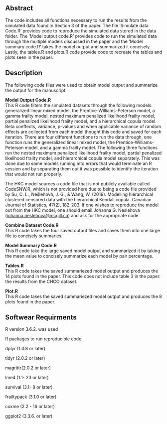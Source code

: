 ## Abstract

The code includes all functions necessary to run the results from the simulated data found in Section 3 of the paper. The file ‘Simulate data Code.R’ provides code to reproduce the simulated data stored in the data folder. The ‘Model output code.R’ provides code to run the simulated data through the multiple models discussed in the paper and the ‘Model summary code.R’ takes the model output and summarized it concisely. Lastly, the tables.R and plots.R code provide code to recreate the tables and plots seen in the paper.
 


## Description
The following code files were used to obtain model output and summarize the output for the manuscript. 

**Model Output Code.R**  
This R code filters the simulated datasets through the following models: generalized linear mixed model, the Prentice-Williams-Peterson model, a gamma frailty model, nested maximum penalized likelihood frailty model, partial penalized likelihood frailty model, and a hierarchical copula model. Beta coeffects, variance, p-values and when applicable variance of random effects are collected from each model thought this code and saved for each iteration. There are four different functions to run the data through, one function runs the generalized linear mixed model, the Prentice-Williams-Peterson model, and a gamma frailty model. The following three functions run the nested maximum penalized likelihood frailty model, partial penalized likelihood frailty model, and hierarchical copula model separately. This was done due to some models running into errors that would terminate an R session and by separating them out it was possible to identify the iteration that would not run properly. 

The HKC model sources a code file that is not publicly available called CodeSNW.R, which is not provided here due to being a code file provided by Su, C. L., Nešlehová, J. G., & Wang, W. (2019). Modelling hierarchical clustered censored data with the hierarchical Kendall copula. Canadian Journal of Statistics, 47(2), 182-203.  If one wishes to reproduce the model out from the HKC model, one should email Johanna G. Neslehova (johanna.neslehova@mcgill.ca) and ask for the appropriate code. 


**Combine Dataset Code.R**  
This R code takes the four saved output files and saves them into one large file to concisely summaries.

**Model Summary Code.R**  
This R code take the large saved model output and summarized it by taking the mean value to concisely summarize each model by pair percentage. 

**Tables.R**  
This R code takes the saved summariezed model output and produces the 14 plots found in the paper. This code does not include table 3 in the paper: the results from the CHCO dataset.

**Plot.R**  
This R code takes the saved summariezed model output and produces the 8 plots found in the paper.

## Softwear Requirments

R version 3.6.2. was used 

R packages to run reproducible code:

dplyr (1.0.8 or later)

tidyr (2.0.2 or later)

magrittr(2.0.2 or later)

lme4 (1.1- 23 or later)

survival (3.1- 8 or later)

frailtypack (3.1.0 or later)

coxme (2.2 - 16 or later)

ggplot2 (3.3.6. or later)


